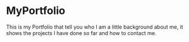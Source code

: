 # MyPortfolio
This is my Portfolio that tell you who I am a little background about me, it shows the projects I have done so far and how to contact me.
